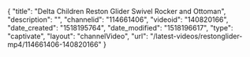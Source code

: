 {
    "title": "Delta Children Reston Glider Swivel Rocker and Ottoman",
    "description": "",
    "channelid": "114661406",
    "videoid": "140820166",
    "date_created": "1518195764",
    "date_modified": "1518196617",
    "type": "captivate",
    "layout": "channelVideo",
    "url": "\/latest-videos\/restonglider-mp4\/114661406-140820166"
}